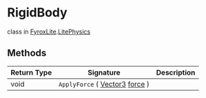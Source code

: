 # RigidBody
class in [FyroxLite](../README.md).[LitePhysics](README.md)
## Methods
| Return Type | Signature | Description |
|---|---|---|
| void | `ApplyForce` ( [Vector3](../LiteMath/Vector3.md) <ins>force</ins> ) |  |

